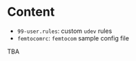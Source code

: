 # Content

- `99-user.rules`: custom `udev` rules
- `femtocomrc`: `femtocom` sample config file

TBA

